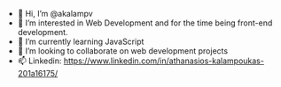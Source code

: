 - 👋 Hi, I’m @akalampv
- 👀 I’m interested in Web Development and for the time being front-end development.
- 🌱 I’m currently learning JavaScript
- 💞️ I’m looking to collaborate on web development projects
- 📫 Linkedin: https://www.linkedin.com/in/athanasios-kalampoukas-201a16175/

<!---
akalampv/akalampv is a ✨ special ✨ repository because its `README.md` (this file) appears on your GitHub profile.
You can click the Preview link to take a look at your changes.
--->
